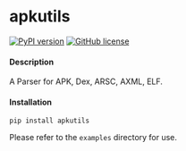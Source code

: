 # apkutils

[![PyPI version](https://badge.fury.io/py/apkutils.svg)](https://badge.fury.io/py/apkutils) [![GitHub license](https://img.shields.io/github/license/mikusjelly/apkutils.svg)](https://github.com/mikusjelly/apkutils/blob/master/LICENSE)

#### Description

A Parser for APK, Dex, ARSC, AXML, ELF.


#### Installation

```
pip install apkutils
```

Please refer to the `examples` directory for use.
